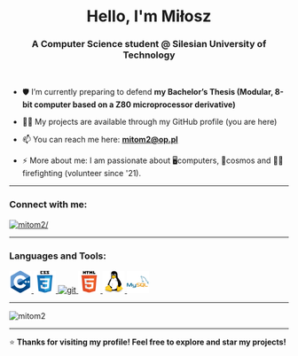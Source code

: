 <h1 align="center">Hello, I'm Miłosz</h1>
<h3 align="center">A Computer Science student @ Silesian University of Technology</h3><br>

- 🛡️ I’m currently preparing to defend **my Bachelor’s Thesis (Modular, 8-bit computer based on a Z80 microprocessor derivative)** 

- 👨‍💻 My projects are available through my GitHub profile (you are here)

- 📫 You can reach me here: **mitom2@op.pl**

- ⚡ More about me: I am passionate about 🖥️computers, 🌌cosmos and 👨‍🚒firefighting (volunteer since '21).

---

<h3 align="left">Connect with me:</h3>
<p align="left">
<a href="https://linkedin.com/in/mitom2/" target="_blank"><img align="center" src="https://raw.githubusercontent.com/rahuldkjain/github-profile-readme-generator/master/src/images/icons/Social/linked-in-alt.svg" alt="mitom2/" height="30" width="40" /></a>
</p>

---

<h3 align="left">Languages and Tools:</h3>
<p align="left"> <a href="https://www.w3schools.com/cpp/" target="_blank" rel="noreferrer"> <img src="https://raw.githubusercontent.com/devicons/devicon/master/icons/cplusplus/cplusplus-original.svg" alt="cplusplus" width="40" height="40"/> </a> <a href="https://www.w3schools.com/css/" target="_blank" rel="noreferrer"> <img src="https://raw.githubusercontent.com/devicons/devicon/master/icons/css3/css3-original-wordmark.svg" alt="css3" width="40" height="40"/> </a> <a href="https://git-scm.com/" target="_blank" rel="noreferrer"> <img src="https://www.vectorlogo.zone/logos/git-scm/git-scm-icon.svg" alt="git" width="40" height="40"/> </a> <a href="https://www.w3.org/html/" target="_blank" rel="noreferrer"> <img src="https://raw.githubusercontent.com/devicons/devicon/master/icons/html5/html5-original-wordmark.svg" alt="html5" width="40" height="40"/> </a> <a href="https://www.linux.org/" target="_blank" rel="noreferrer"> <img src="https://raw.githubusercontent.com/devicons/devicon/master/icons/linux/linux-original.svg" alt="linux" width="40" height="40"/> </a> <a href="https://www.mysql.com/" target="_blank" rel="noreferrer"> <img src="https://raw.githubusercontent.com/devicons/devicon/master/icons/mysql/mysql-original-wordmark.svg" alt="mysql" width="40" height="40"/> </a> </p>

---

<p><img align="center" src="https://github-readme-stats.vercel.app/api/top-langs?username=mitom2&show_icons=true&theme=synthwave&locale=en&layout=compact" alt="mitom2" /></p>

---

⭐ **Thanks for visiting my profile! Feel free to explore and star my projects!**
